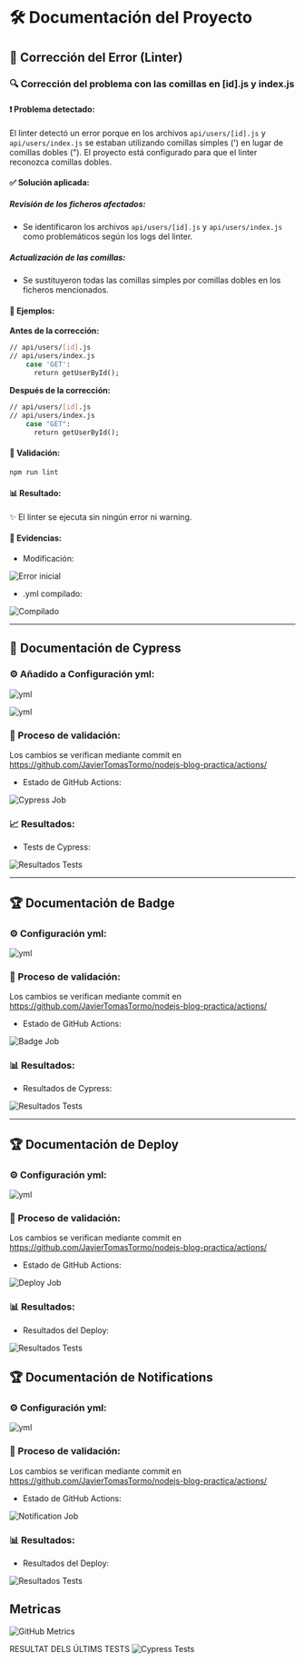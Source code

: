 # 🛠️ Documentación del Proyecto

## 📝 Corrección del Error (Linter)

### 🔍 Corrección del problema con las comillas en [id].js y index.js

#### ❗ Problema detectado:
El linter detectó un error porque en los archivos `api/users/[id].js` y `api/users/index.js` se estaban utilizando comillas simples (') en lugar de comillas dobles ("). El proyecto está configurado para que el linter reconozca comillas dobles.

#### ✅ Solución aplicada:

##### Revisión de los ficheros afectados:
- Se identificaron los archivos `api/users/[id].js` y `api/users/index.js` como problemáticos según los logs del linter.

##### Actualización de las comillas:
- Se sustituyeron todas las comillas simples por comillas dobles en los ficheros mencionados.

#### 📄 Ejemplos:

**Antes de la corrección:**
```sh
// api/users/[id].js 
// api/users/index.js
    case 'GET':
      return getUserById();
```


**Después de la corrección:**

```sh
// api/users/[id].js
// api/users/index.js
    case "GET":
      return getUserById();
```


#### 🚀 Validación:
```sh
npm run lint
```


#### 📊 Resultado:
✨ El linter se ejecuta sin ningún error ni warning.

#### 📸 Evidencias:
- Modificación: 

![Error inicial](/img/1.png)
- .yml compilado: 

![Compilado](/img/2.png)

---

## 🧪 Documentación de Cypress

### ⚙️ Añadido a Configuración yml:

![yml](/img/6.png)

![yml](/img/5.png)

### 🔄 Proceso de validación:
Los cambios se verifican mediante commit en https://github.com/JavierTomasTormo/nodejs-blog-practica/actions/
- Estado de GitHub Actions: 

![Cypress Job](/img/3.png)

### 📈 Resultados:
- Tests de Cypress: 

![Resultados Tests](/img/4.png)

---

## 🏆 Documentación de Badge

### ⚙️ Configuración yml:

![yml](/img/8.png)

### 🔄 Proceso de validación:
Los cambios se verifican mediante commit en https://github.com/JavierTomasTormo/nodejs-blog-practica/actions/
- Estado de GitHub Actions: 

![Badge Job](/img/7.png)

### 📊 Resultados:
- Resultados de Cypress: 

![Resultados Tests](/img/9.png)

---

## 🏆 Documentación de Deploy

### ⚙️ Configuración yml:

![yml](/img/10.png)

### 🔄 Proceso de validación:
Los cambios se verifican mediante commit en https://github.com/JavierTomasTormo/nodejs-blog-practica/actions/
- Estado de GitHub Actions: 

![Deploy Job](/img/11.png)

### 📊 Resultados:
- Resultados del Deploy: 

![Resultados Tests](/img/12.png)

## 🏆 Documentación de Notifications

### ⚙️ Configuración yml:

![yml](/img/13.png)

### 🔄 Proceso de validación:
Los cambios se verifican mediante commit en https://github.com/JavierTomasTormo/nodejs-blog-practica/actions/
- Estado de GitHub Actions: 

![Notification Job](/img/14.png)

### 📊 Resultados:
- Resultados del Deploy: 

![Resultados Tests](/img/15.png)

## Metricas

![GitHub Metrics](./github-metrics.svg)


RESULTAT DELS ÚLTIMS TESTS
![Cypress Tests](https://img.shields.io/badge/test-success-green)